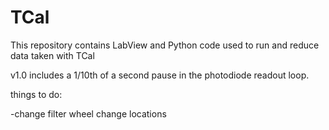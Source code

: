 # TCal
This repository contains LabView and Python code used to run and reduce data taken with TCal


v1.0 includes a 1/10th of a second pause in the photodiode readout loop.


things to do:

-change filter wheel change locations
